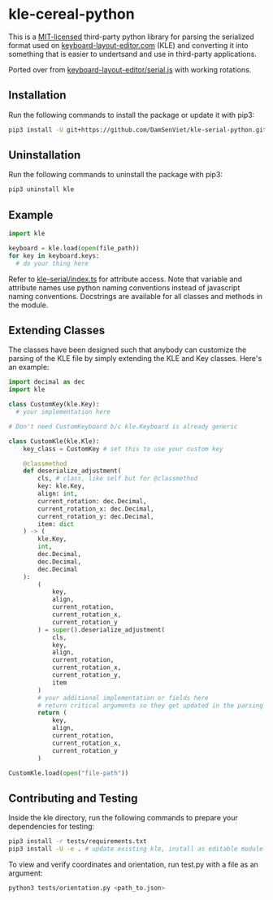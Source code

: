 # kle-cereal-python

This is a [MIT-licensed](LICENSE) third-party python library for parsing the
serialized format used on [keyboard-layout-editor.com](keyboard-layout-editor.com)
(KLE) and converting it into something that is easier to undertsand and use in
third-party applications.

Ported over from [keyboard-layout-editor/serial.js](https://github.com/ijprest/keyboard-layout-editor/blob/master/serial.js)
with working rotations.

## Installation

Run the following commands to install the package or update it with pip3:
```sh
pip3 install -U git+https://github.com/DamSenViet/kle-serial-python.git
```

## Uninstallation

Run the following commands to uninstall the package with pip3:
```sh
pip3 uninstall kle
```

## Example

```python
import kle

keyboard = kle.load(open(file_path))
for key in keyboard.keys:
  # do your thing here
```

Refer to [kle-serial/index.ts](https://github.com/ijprest/kle-serial/blob/master/index.ts)
for attribute access. Note that variable and attribute names use python naming
conventions instead of javascript naming conventions. Docstrings are available
for all classes and methods in the module.

## Extending Classes

The classes have been designed such that anybody can customize the parsing of
the KLE file by simply extending the KLE and Key classes. Here's an example:

```python
import decimal as dec
import kle

class CustomKey(kle.Key):
  # your implementation here

# Don't need CustomKeyboard b/c kle.Keyboard is already generic

class CustomKle(kle.Kle):
    key_class = CustomKey # set this to use your custom key

    @classmethod
    def deserialize_adjustment(
        cls, # class, like self but for @classmethod
        key: kle.Key,
        align: int,
        current_rotation: dec.Decimal,
        current_rotation_x: dec.Decimal,
        current_rotation_y: dec.Decimal,
        item: dict
    ) -> (
        kle.Key,
        int,
        dec.Decimal,
        dec.Decimal,
        dec.Decimal
    ):
        (
            key,
            align,
            current_rotation,
            current_rotation_x,
            current_rotation_y
        ) = super().deserialize_adjustment(
            cls,
            key,
            align,
            current_rotation,
            current_rotation_x,
            current_rotation_y,
            item
        )
        # your additional implementation or fields here
        # return critical arguments so they get updated in the parsing loop
        return (
            key,
            align,
            current_rotation,
            current_rotation_x,
            current_rotation_y
        )

CustomKle.load(open("file-path"))
```

## Contributing and Testing

Inside the kle directory, run the following commands to prepare your
dependencies for testing:

```sh
pip3 install -r tests/requirements.txt
pip3 install -U -e . # update existing kle, install as editable module
```

To view and verify coordinates and orientation, run test.py with a file as an
argument:

```sh
python3 tests/orientation.py <path_to.json>
```